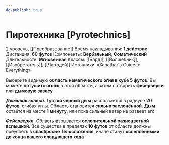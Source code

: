 ```yaml
---
dg-publish: true
---
```

# Пиротехника [Pyrotechnics]
2 уровень, [[Преобразование]]
Время накладывания: **1 действие**
Дистанция: **60 футов**
Компоненты: **Вербальный**, **Соматический**
Длительность: **Мгновенная**
Классы: [[Бард]], [[Волшебник]], [[Изобретатель]], [[Чародей]]
Источники: «Xanathar's Guide to Everything»

Выберите видимую **область немагического огня в кубе 5 футов**. Вы можете **потушить огонь** в этой области, а затем сотворить **фейерверки** или **дымовую завесу**

**_Дымовая завеса._** **Густой чёрный дым** расползается в радиусе **20 футов**, огибая углы. Область становится **сильно заслонённой**. **Дым** остаётся на месте **1 минуту**, или пока сильный ветер не развеет его

_**Фейерверки.**_ Область взрывается **ослепительной разноцветной вспышкой**. Все существа в пределах **10 футов** от области должны преуспеть в **спасброске Телосложения**, иначе станут **ослеплёнными до конца вашего следующего хода**